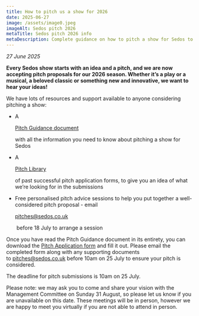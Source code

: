 ```yaml
---
title: How to pitch us a show for 2026
date: 2025-06-27
image: /assets/image0.jpeg
imageAlt: Sedos pitch 2026
metaTitle: Sedos pitch 2026 info
metaDescription: Complete guidance on how to pitch a show for Sedos to stage in 2026
---
```

*27 June 2025*

**Every Sedos show starts with an idea and a pitch, and we are now accepting pitch proposals for our 2026 season. Whether it’s a play or a musical, a beloved classic or something new and innovative, we want to hear your ideas!**

We have lots of resources and support available to anyone considering pitching a show:

* A 

  [Pitch Guidance document](Sedos.co.uk/pitch-guidance)

   with all the information you need to know about pitching a show for Sedos
* A 

  [Pitch Library ](http://sedos.co.uk/pitch-library?_gl=1*1v9zqvn*_ga*MTg2NDk4NzEzNi4xNzQ5NDk4ODA3)

  of past successful pitch application forms, to give you an idea of what we’re looking for in the submissions
* Free personalised pitch advice sessions to help you put together a well-considered pitch proposal - email 

  [pitches@sedos.co.uk](mailto:pitches@sedos.co.uk)

   before 18 July to arrange a session

Once you have read the Pitch Guidance document in its entirety, you can download the [Pitch Application form](sedos.co.uk/pitch-form) and fill it out. Please email the completed form along with any supporting documents to [pitches@sedos.co.uk](mailto:pitches@sedos.co.uk) before 10am on 25 July to ensure your pitch is considered.

The deadline for pitch submissions is 10am on 25 July.

Please note: we may ask you to come and share your vision with the Management Committee on Sunday 31 August, so please let us know if you are unavailable on this date. These meetings will be in person, however we are happy to meet you virtually if you are not able to attend in person.
